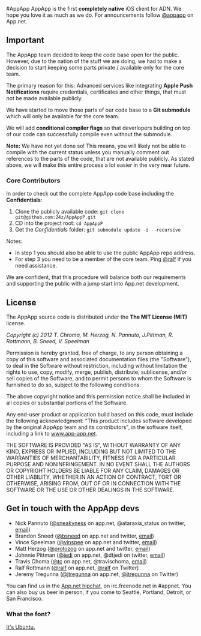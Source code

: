 #AppApp
AppApp is the first __completely native__ iOS client for ADN. We hope you love it as much as we do. For announcements follow [@appapp](http://alpha.app.net/appapp) on App.net.

## Important
The AppApp team decided to keep the code base open for the public. However, due to the nation of the stuff we are doing, we had to make a decision to start keeping some parts private / available only for the core team. 

The primary reason for this: Advanced services like integrating __Apple Push Notifications__ require credentials, certificates and other things, that must not be made available publicly.

We have started to move those parts of our code base to a __Git submodule__ which will only be available for the core team.

We will add __conditional compiler flags__ so that deverlopers building on top of our code can successfully compile even without the submodule. 

__Note:__ We have not yet done so! This means, you will likely not be able to compile with the current status unless you manually comment out references to the parts of the code, that are not available publicly. As stated above, we will make this entire process a lot easier in the very near future.

### Core Contributors
In order to check out the complete AppApp code base including the __Confidentials__:

1. Clone the publicly available code: `git clone git@github.com:24z/AppAppP.git`
2. CD into the project root: `cd AppAppP`
3. Get the _Confidentials_ folder: `git submodule update -i --recursive`

Notes:
* In step 1 you should also be able to use the public AppApp repo address.
* For step 3 you need to be a member of the core team. Ping [@ralf](http://alpha.app.net/ralf) if you need assistance.

We are confident, that this procedure will balance both our requirements and supporting the public with a jump start into App.net development. 

## License
The AppApp source code is distributed under the __The MIT License (MIT)__ license.

_Copyright (c) 2012 T. Chroma, M. Herzog, N. Pannuto, J.Pittman, R. Rottmann, B. Sneed, V. Speelman_

Permission is hereby granted, free of charge, to any person obtaining a copy of this software and associated documentation files (the "Software"), to deal in the Software without restriction, including without limitation the rights to use, copy, modify, merge, publish, distribute, sublicense, and/or sell copies of the Software, and to permit persons to whom the Software is furnished to do so, subject to the following conditions:

The above copyright notice and this permission notice shall be included in all copies or substantial portions of the Software.

Any end-user product or application build based on this code, must include the following acknowledgment: "This product includes software developed by the original AppApp team and its contributors", in the software itself, including a link to www.app-app.net.

THE SOFTWARE IS PROVIDED "AS IS", WITHOUT WARRANTY OF ANY KIND, EXPRESS OR IMPLIED, INCLUDING BUT NOT LIMITED TO THE WARRANTIES OF MERCHANTABILITY, FITNESS FOR A PARTICULAR PURPOSE AND NONINFRINGEMENT. IN NO EVENT SHALL THE AUTHORS OR COPYRIGHT HOLDERS BE LIABLE FOR ANY CLAIM, DAMAGES OR OTHER LIABILITY, WHETHER IN AN ACTION OF CONTRACT, TORT OR OTHERWISE, ARISING FROM, OUT OF OR IN CONNECTION WITH THE SOFTWARE OR THE USE OR OTHER DEALINGS IN THE SOFTWARE.

## Get in touch with the AppApp devs

* Nick Pannuto ([@sneakyness](http://alpha.app.net/sneakyness) on app.net, @ataraxia_status on twitter, [email](mailto:sneakyness@sneakyness.com))
* Brandon Sneed ([@bsneed](http://alpha.app.net/bsneed) on app.net and twitter, [email](mailto:brandon@redf.net))
* Vince Speelman ([@vinspee](http://alpha.app.net/vinspee) on app.net and twitter, [email](mailto:v@vinspee.me))
* Matt Herzog ([@protozog](http://alpha.app.net/protozog) on app.net and twitter, [email](mailto:protozog@gmail.com))
* Johnnie Pittman ([@jedi](http://alpha.app.net/jedi) on app.net, @dtjedi on twitter, [email](mailto:jpittman@group6.net))
* Travis Choma ([@tc](http://alpha.app.net/@tc) on app.net, @travischoma, [email](mailto:travischoma@gmail.com))
* Ralf Rottmann ([@ralf](http://alpha.app.net/ralf) on app.net, [@ralf](http://twitter.com/ralf) on Twitter)
* Jeremy Tregunna ([@jtregunna](http://alpha.app.net/jtregunna) on app.net, [@jtregunna](http://twitter.com/jtregunna) on Twitter)

You can find us in the [App.net hipchat](https://www.hipchat.com/garqCaGOZ), on irc.freenode.net in #appnet. You can also buy us beer in person, if you come to Seattle, Portland, Detroit, or San Francisco.

### What the font?

[It's Ubuntu.](http://font.ubuntu.com)
